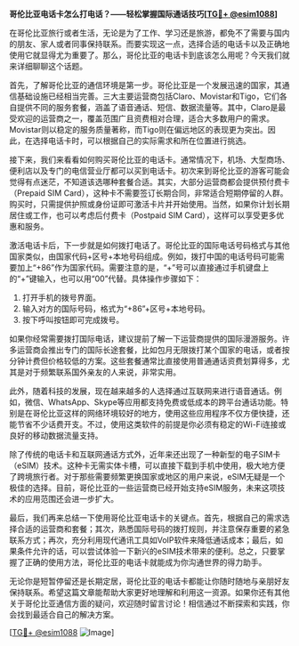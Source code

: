 **哥伦比亚电话卡怎么打电话？——轻松掌握国际通话技巧[[TG💪+ @esim1088](https://t.me/s/esim1088)]**

在哥伦比亚旅行或者生活，无论是为了工作、学习还是旅游，都免不了需要与国内的朋友、家人或者同事保持联系。而要实现这一点，选择合适的电话卡以及正确地使用它就显得尤为重要了。那么，哥伦比亚的电话卡到底该怎么用呢？今天我们就来详细聊聊这个话题。

首先，了解哥伦比亚的通信环境是第一步。哥伦比亚是一个发展迅速的国家，其通信基础设施已经相当完善。三大主要运营商包括Claro、Movistar和Tigo，它们各自提供不同的服务套餐，涵盖了语音通话、短信、数据流量等。其中，Claro是最受欢迎的运营商之一，覆盖范围广且资费相对合理，适合大多数用户的需求。Movistar则以稳定的服务质量著称，而Tigo则在偏远地区的表现更为突出。因此，在选择电话卡时，可以根据自己的实际需求和所在位置进行挑选。

接下来，我们来看看如何购买哥伦比亚的电话卡。通常情况下，机场、大型商场、便利店以及专门的电信营业厅都可以买到电话卡。初次来到哥伦比亚的游客可能会觉得有点迷茫，不知道该选哪种套餐合适。其实，大部分运营商都会提供预付费卡（Prepaid SIM Card），这种卡不需要签订长期合同，非常适合短期停留的人群。购买时，只需提供护照或身份证即可激活卡片并开始使用。当然，如果你计划长期居住或工作，也可以考虑后付费卡（Postpaid SIM Card），这样可以享受更多优惠和服务。

激活电话卡后，下一步就是如何拨打电话了。哥伦比亚的国际电话号码格式与其他国家类似，由国家代码+区号+本地号码组成。例如，拨打中国的电话号码可能需要加上“+86”作为国家代码。需要注意的是，“+”号可以直接通过手机键盘上的“+”键输入，也可以用“00”代替。具体操作步骤如下：

1. 打开手机的拨号界面。
2. 输入对方的国际号码，格式为“+86”+区号+本地号码。
3. 按下呼叫按钮即可完成拨号。

如果你经常需要拨打国际电话，建议提前了解一下运营商提供的国际漫游服务。许多运营商会推出专门的国际长途套餐，比如包月无限拨打某个国家的电话，或者按分钟计费但价格较低的方案。这些套餐通常比直接使用普通通话资费划算得多，尤其是对于频繁联系国外亲友的人来说，非常实用。

此外，随着科技的发展，现在越来越多的人选择通过互联网来进行语音通话。例如，微信、WhatsApp、Skype等应用都支持免费或低成本的跨平台通话功能。特别是在哥伦比亚这样的网络环境较好的地方，使用这些应用程序不仅方便快捷，还能节省不少话费开支。不过，使用这类软件的前提是你必须有稳定的Wi-Fi连接或良好的移动数据流量支持。

除了传统的电话卡和互联网通话方式外，近年来还出现了一种新型的电子SIM卡（eSIM）技术。这种卡无需实体卡槽，可以直接下载到手机中使用，极大地方便了跨境旅行者。对于那些需要频繁更换国家或地区的用户来说，eSIM无疑是一个极佳的选择。目前，哥伦比亚的一些运营商已经开始支持eSIM服务，未来这项技术的应用范围还会进一步扩大。

最后，我们再来总结一下使用哥伦比亚电话卡的关键点。首先，根据自己的需求选择合适的运营商和套餐；其次，熟悉国际号码的拨打规则，并注意保存重要的紧急联系方式；再次，充分利用现代通讯工具如VoIP软件来降低通话成本；最后，如果条件允许的话，可以尝试体验一下新兴的eSIM技术带来的便利。总之，只要掌握了正确的使用方法，哥伦比亚的电话卡就能成为你沟通世界的得力助手。

无论你是短暂停留还是长期定居，哥伦比亚的电话卡都能让你随时随地与亲朋好友保持联系。希望这篇文章能帮助大家更好地理解和利用这一资源。如果你还有其他关于哥伦比亚通信方面的疑问，欢迎随时留言讨论！相信通过不断探索和实践，你会找到最适合自己的解决方案。

[[TG💪+ @esim1088](https://t.me/s/esim1088) ![Image](https://i.postimg.cc/4NQfJmqS/Snipaste-2025-05-13-00-14-12.png)]
